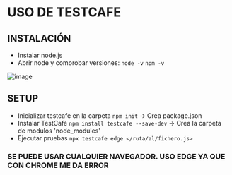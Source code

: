 # USO DE TESTCAFE
## INSTALACIÓN
- Instalar node.js
- Abrir node y comprobar versiones:
`node -v`
`npm -v`

![image](https://github.com/user-attachments/assets/7958d34f-f98e-49c5-bb59-129709889a75)

## SETUP

- Inicializar testcafe en la carpeta `npm init` -> Crea package.json
- Instalar TestCafé `npm install testcafe --save-dev` -> Crea la carpeta de modulos 'node_modules'
- Ejecutar pruebas `npx testcafe edge </ruta/al/fichero.js>`

### SE PUEDE USAR CUALQUIER NAVEGADOR. USO EDGE YA QUE CON CHROME ME DA ERROR
